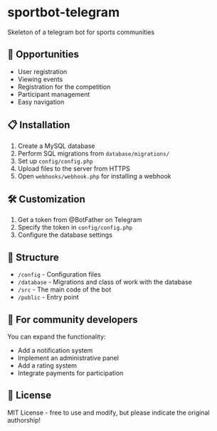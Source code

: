 # sportbot-telegram
Skeleton of a telegram bot for sports communities

## 🚀 Opportunities

- User registration
- Viewing events
- Registration for the competition
- Participant management
- Easy navigation

## 📋 Installation

1. Create a MySQL database
2. Perform SQL migrations from `database/migrations/`
3. Set up `config/config.php `
4. Upload files to the server from HTTPS
5. Open `webhooks/webhook.php` for installing a webhook

## 🛠️ Customization

1. Get a token from @BotFather on Telegram
2. Specify the token in `config/config.php `
3. Configure the database settings

## 📁 Structure

- `/config` - Configuration files
- `/database` - Migrations and class of work with the database
- `/src` - The main code of the bot
- `/public` - Entry point

## 👥 For community developers

You can expand the functionality:
- Add a notification system
- Implement an administrative panel
- Add a rating system
- Integrate payments for participation

## 📄 License

MIT License - free to use and modify, but please indicate the original authorship!
